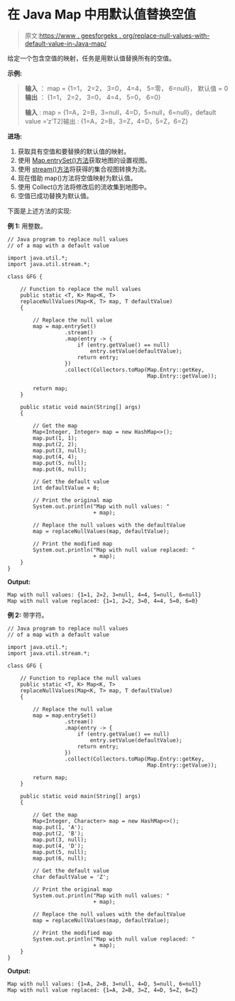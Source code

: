 # 在 Java Map 中用默认值替换空值

> 原文:[https://www . geesforgeks . org/replace-null-values-with-default-value-in-Java-map/](https://www.geeksforgeeks.org/replace-null-values-with-default-value-in-java-map/)

给定一个包含空值的映射，任务是用默认值替换所有的空值。

**示例:**

> **输入** ： map = {1=1， 2=2， 3=0， 4=4， 5=零， 6=null}， 默认值 = 0
> **输出** ： {1=1， 2=2， 3=0， 4=4， 5=0， 6=0}
> 
> **输入** : map = {1=A，2=B，3=null，4=D，5=null，6=null}，default value =‘z’T2]输出 : {1=A，2=B，3=Z，4=D，5=Z，6=Z}

**进场:**

1.  获取具有空值和要替换的默认值的映射。
2.  使用 [Map.entrySet()方法](https://www.geeksforgeeks.org/hashmap-entryset-method-in-java/)获取地图的设置视图。
3.  使用 [stream()方法](https://www.geeksforgeeks.org/stream-in-java/)将获得的集合视图转换为流。
4.  现在借助 map()方法将空值映射为默认值。
5.  使用 Collect()方法将修改后的流收集到地图中。
6.  空值已成功替换为默认值。

下面是上述方法的实现:

**例 1:** 用整数。

```
// Java program to replace null values
// of a map with a default value

import java.util.*;
import java.util.stream.*;

class GFG {

    // Function to replace the null values
    public static <T, K> Map<K, T>
    replaceNullValues(Map<K, T> map, T defaultValue)
    {

        // Replace the null value
        map = map.entrySet()
                  .stream()
                  .map(entry -> {
                      if (entry.getValue() == null)
                          entry.setValue(defaultValue);
                      return entry;
                  })
                  .collect(Collectors.toMap(Map.Entry::getKey,
                                            Map.Entry::getValue));

        return map;
    }

    public static void main(String[] args)
    {

        // Get the map
        Map<Integer, Integer> map = new HashMap<>();
        map.put(1, 1);
        map.put(2, 2);
        map.put(3, null);
        map.put(4, 4);
        map.put(5, null);
        map.put(6, null);

        // Get the default value
        int defaultValue = 0;

        // Print the original map
        System.out.println("Map with null values: "
                           + map);

        // Replace the null values with the defaultValue
        map = replaceNullValues(map, defaultValue);

        // Print the modified map
        System.out.println("Map with null value replaced: "
                           + map);
    }
}
```

**Output:**

```
Map with null values: {1=1, 2=2, 3=null, 4=4, 5=null, 6=null}
Map with null value replaced: {1=1, 2=2, 3=0, 4=4, 5=0, 6=0}

```

**例 2:** 带字符。

```
// Java program to replace null values
// of a map with a default value

import java.util.*;
import java.util.stream.*;

class GFG {

    // Function to replace the null values
    public static <T, K> Map<K, T>
    replaceNullValues(Map<K, T> map, T defaultValue)
    {

        // Replace the null value
        map = map.entrySet()
                  .stream()
                  .map(entry -> {
                      if (entry.getValue() == null)
                          entry.setValue(defaultValue);
                      return entry;
                  })
                  .collect(Collectors.toMap(Map.Entry::getKey,
                                            Map.Entry::getValue));

        return map;
    }

    public static void main(String[] args)
    {

        // Get the map
        Map<Integer, Character> map = new HashMap<>();
        map.put(1, 'A');
        map.put(2, 'B');
        map.put(3, null);
        map.put(4, 'D');
        map.put(5, null);
        map.put(6, null);

        // Get the default value
        char defaultValue = 'Z';

        // Print the original map
        System.out.println("Map with null values: "
                           + map);

        // Replace the null values with the defaultValue
        map = replaceNullValues(map, defaultValue);

        // Print the modified map
        System.out.println("Map with null value replaced: "
                           + map);
    }
}
```

**Output:**

```
Map with null values: {1=A, 2=B, 3=null, 4=D, 5=null, 6=null}
Map with null value replaced: {1=A, 2=B, 3=Z, 4=D, 5=Z, 6=Z}

```